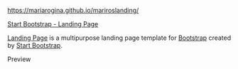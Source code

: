 https://mariarogina.github.io/mariroslanding/


 [Start Bootstrap - Landing Page](https://startbootstrap.com/theme/landing-page/)

[Landing Page](https://startbootstrap.com/theme/landing-page/) is a multipurpose landing page template for [Bootstrap](https://getbootstrap.com/) created by [Start Bootstrap](https://startbootstrap.com/).

Preview

